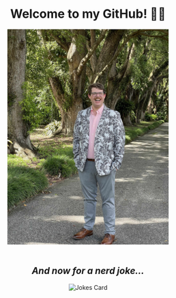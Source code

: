 <h1 align="center">Welcome to my GitHub! 🧑‍💻</h1>


<div align="center">
<a href="https://www.github.com/tylermneher" title="tylermneher"><img src="https://raw.githubusercontent.com/tylermneher/www.tylermneher.me/main/tylermneher.jpg" alt="tylermneher" width="75%" /></a>
</div>

<br>


<div align="center">
 <h2><i>And now for a nerd joke...</h2></i>

![Jokes Card](https://readme-jokes.vercel.app/api) 
</div>
